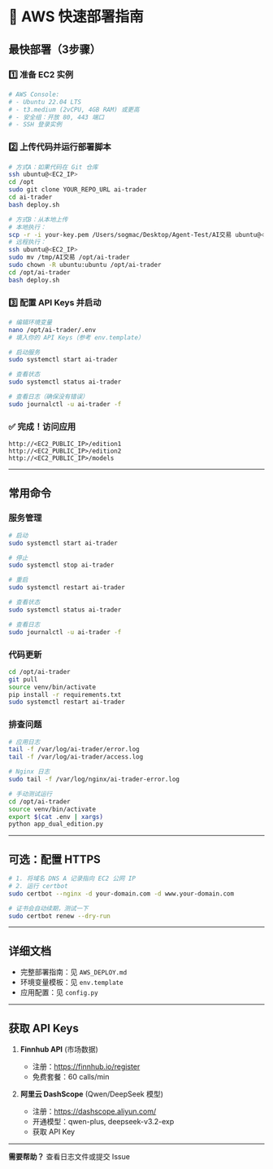 # 🚀 AWS 快速部署指南

## 最快部署（3步骤）

### 1️⃣ 准备 EC2 实例
```bash
# AWS Console:
# - Ubuntu 22.04 LTS
# - t3.medium (2vCPU, 4GB RAM) 或更高
# - 安全组：开放 80, 443 端口
# - SSH 登录实例
```

### 2️⃣ 上传代码并运行部署脚本
```bash
# 方式A：如果代码在 Git 仓库
ssh ubuntu@<EC2_IP>
cd /opt
sudo git clone YOUR_REPO_URL ai-trader
cd ai-trader
bash deploy.sh

# 方式B：从本地上传
# 本地执行：
scp -r -i your-key.pem /Users/sogmac/Desktop/Agent-Test/AI交易 ubuntu@<EC2_IP>:/tmp/
# 远程执行：
ssh ubuntu@<EC2_IP>
sudo mv /tmp/AI交易 /opt/ai-trader
sudo chown -R ubuntu:ubuntu /opt/ai-trader
cd /opt/ai-trader
bash deploy.sh
```

### 3️⃣ 配置 API Keys 并启动
```bash
# 编辑环境变量
nano /opt/ai-trader/.env
# 填入你的 API Keys（参考 env.template）

# 启动服务
sudo systemctl start ai-trader

# 查看状态
sudo systemctl status ai-trader

# 查看日志（确保没有错误）
sudo journalctl -u ai-trader -f
```

### ✅ 完成！访问应用
```
http://<EC2_PUBLIC_IP>/edition1
http://<EC2_PUBLIC_IP>/edition2  
http://<EC2_PUBLIC_IP>/models
```

---

## 常用命令

### 服务管理
```bash
# 启动
sudo systemctl start ai-trader

# 停止
sudo systemctl stop ai-trader

# 重启
sudo systemctl restart ai-trader

# 查看状态
sudo systemctl status ai-trader

# 查看日志
sudo journalctl -u ai-trader -f
```

### 代码更新
```bash
cd /opt/ai-trader
git pull
source venv/bin/activate
pip install -r requirements.txt
sudo systemctl restart ai-trader
```

### 排查问题
```bash
# 应用日志
tail -f /var/log/ai-trader/error.log
tail -f /var/log/ai-trader/access.log

# Nginx 日志
sudo tail -f /var/log/nginx/ai-trader-error.log

# 手动测试运行
cd /opt/ai-trader
source venv/bin/activate
export $(cat .env | xargs)
python app_dual_edition.py
```

---

## 可选：配置 HTTPS

```bash
# 1. 将域名 DNS A 记录指向 EC2 公网 IP
# 2. 运行 certbot
sudo certbot --nginx -d your-domain.com -d www.your-domain.com

# 证书会自动续期，测试一下
sudo certbot renew --dry-run
```

---

## 详细文档

- 完整部署指南：见 `AWS_DEPLOY.md`
- 环境变量模板：见 `env.template`
- 应用配置：见 `config.py`

---

## 获取 API Keys

1. **Finnhub API** (市场数据)
   - 注册：https://finnhub.io/register
   - 免费套餐：60 calls/min
   
2. **阿里云 DashScope** (Qwen/DeepSeek 模型)
   - 注册：https://dashscope.aliyun.com/
   - 开通模型：qwen-plus, deepseek-v3.2-exp
   - 获取 API Key

---

**需要帮助？** 查看日志文件或提交 Issue





